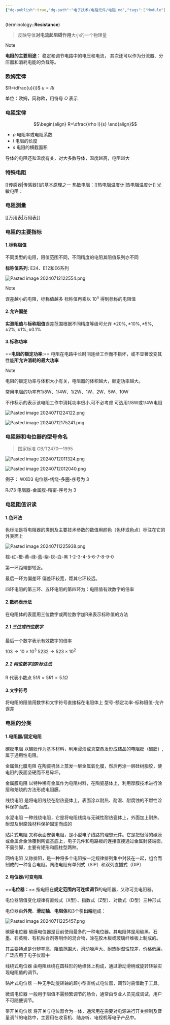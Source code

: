 ```yaml
---
{"dg-publish":true,"dg-path":"电子技术/电路元件/电阻.md","tags":["Module"],"permalink":"/电子技术/电路元件/电阻/","dgPassFrontmatter":true,"noteIcon":"","created":"2024-09-23T22:25:33.388+08:00","updated":"2024-10-29T23:11:25.416+08:00"}
---
```


(terminology::**Resistance**)
>反映导体**对电流起阻碍作用**大小的一个物理量

>[!note] 
**电阻的主要用途：**
稳定和调节电路中的电压和电流，
其次还可以作为分流器、分压器和消耗电能的负载等。

### 欧姆定律 
$R=\dfrac{u}{i}$   $u=Ri$

单位：欧姆，简称欧，用符号 $\Omega$ 表示

### 电阻定律
$$\begin{align}
R=\dfrac{\rho l}{s}
\end{align}$$

- $\rho$   电阻率或电阻系数
- $l$   电阻的长度
- $s$  电阻的横截面积

导体的电阻还和温度有关，对大多数导体，温度越高，电阻越大

### 特殊电阻
[[传感器\|传感器]]的基本原理之一
热敏电阻：[[热电阻温度计\|热电阻温度计]]
光敏电阻：

### 电阻测量
[[万用表\|万用表]]
### 电阻的主要指标
#### 1.标称阻值
不同类型的电阻，阻值范围不同，不同精度的电阻其阻值系列亦不同

**标称值系列:**
E24、E12和E6系列

![Pasted image 20240712122554.png](/img/user/%E5%8A%9F%E8%83%BD%E6%80%A7%E6%96%87%E4%BB%B6%E5%A4%B9/%E8%BD%BD%E5%85%A5%E7%9A%84%E5%AA%92%E4%BD%93%E8%B5%84%E6%BA%90/Pasted%20image%2020240712122554.png)

>[!note] 
>误差越小的电阻，标称值越多
>标称值再乘以 $10^{n}$ 得到标称的电阻值

#### 2.允许偏差
**实测阻值**与**标称阻值**误差范围根据不同精度等级可允许
$\pm 20\%,\pm 10\%,\pm 5\%,\pm 2\%,\pm 1\%,\pm 0.1\%$

#### 3.标称功率
==**电阻的额定功率:**==
电阻在电路中长时间连续工作而不损坏，或不显著改变其性能**所允许消耗的最大功率**

>[!note] 
电阻的额定功率与体积大小有关，电阻器的体积越大，额定功率越大。

常用电阻的功率有1/8W、1/4W、1/2W、1W、2W、5W、10W

不作标示的表示该电阻工作中消耗功率很小,可不必考虑
可选用1/8W或1/4W电阻

![Pasted image 20240711224122.png](/img/user/%E5%8A%9F%E8%83%BD%E6%80%A7%E6%96%87%E4%BB%B6%E5%A4%B9/%E8%BD%BD%E5%85%A5%E7%9A%84%E5%AA%92%E4%BD%93%E8%B5%84%E6%BA%90/Pasted%20image%2020240711224122.png)

![Pasted image 20240712175241.png](/img/user/%E5%8A%9F%E8%83%BD%E6%80%A7%E6%96%87%E4%BB%B6%E5%A4%B9/%E8%BD%BD%E5%85%A5%E7%9A%84%E5%AA%92%E4%BD%93%E8%B5%84%E6%BA%90/Pasted%20image%2020240712175241.png)
### 电阻器和电位器的型号命名

>国家标准 GB/T2470—1995

![Pasted image 20240712011324.png](/img/user/%E5%8A%9F%E8%83%BD%E6%80%A7%E6%96%87%E4%BB%B6%E5%A4%B9/%E8%BD%BD%E5%85%A5%E7%9A%84%E5%AA%92%E4%BD%93%E8%B5%84%E6%BA%90/Pasted%20image%2020240712011324.png)

![Pasted image 20240712012040.png](/img/user/%E5%8A%9F%E8%83%BD%E6%80%A7%E6%96%87%E4%BB%B6%E5%A4%B9/%E8%BD%BD%E5%85%A5%E7%9A%84%E5%AA%92%E4%BD%93%E8%B5%84%E6%BA%90/Pasted%20image%2020240712012040.png)

例子：
WXD3
电位器-线绕-多圈-序号为 3

RJ73
电阻器-金属膜-精密-序号为 3

### 电阻阻值识读
#### 1.色环法
色标法是将电阻器的类别及主要技术参数的数值用颜色（色环或色点）标注在它的外表面上

![Pasted image 20240711225938.png](/img/user/%E5%8A%9F%E8%83%BD%E6%80%A7%E6%96%87%E4%BB%B6%E5%A4%B9/%E8%BD%BD%E5%85%A5%E7%9A%84%E5%AA%92%E4%BD%93%E8%B5%84%E6%BA%90/Pasted%20image%2020240711225938.png)

棕-红-橙-黄-绿-蓝-紫-灰-白-黑
1-2-3-4-5-6-7-8-9-0

第一环距端部较近。

最后一环为偏差环
偏差环较宽，距其它环较远。

四环电阻的第三环、五环电阻的第四环为：电阻值有效数字的倍率

#### 2.数码表示法
在电阻体的表面用三位数字或两位数字加R来表示标称值的方法
##### 2.1 三位或四位数字
最后一个数字表示有效数字的倍率

$103\to 10\times10^{3}$
$5232\to 523\times10^{2}$

##### 2.2 两位数字加R标注法
R 代表小数点
$51R=5R1=5.1\Omega$
#### 3.文字符号
将电阻的阻值用数字和文字符号直接标在电阻体上
型号-额定功率-标称阻值-允许误差
### 电阻的分类
#### 1.电阻器/固定电阻
碳膜电阻
以碳膜作为基本材料，利用浸渍或真空蒸发形成结晶的电阻膜（碳膜）, 属于通用性电阻。

金属氧化膜电阻
在陶瓷机体上蒸发一层金属氧化膜，然后再涂一层硅树脂胶，使电阻的表面坚硬而不易碎坏。

金属膜电阻
以特种稀有金属作为电阻材料，在陶瓷基体上，利用厚膜技术进行涂层和焙烧的方法形成电阻膜。

线绕电阻
是将电阻线绕在耐热瓷体上，表面涂以耐热、耐湿、耐腐蚀的不燃性涂料保护而成。

水泥电阻
一种线绕电阻，它是将电阻线绕与无碱性耐热瓷体上，外面加上耐热、耐湿及耐腐蚀材料保护固定而成的

贴片式电阻
又称表面安装电阻，是小型电子线路的理想元件。它是把很薄的碳膜或金属合金涂覆到陶瓷基底上，电子元件和电路板的连接直接通过金属封装端面，不需引脚，主要有矩形和圆柱型两种。

网络电阻
又称排阻，是一种将多个电阻按一定规律排列集中封装在一起，组合而制成的一种复合电阻。网络电阻有单列式（SIP）和双列直插式（DIP）

#### 2.电位器/可变电阻
==**电位器：**==
指电阻在**规定范围内可连续调节**的电阻器，又称可变电阻器。

电位器阻值变化规律有直线式（X型）、指数式（Z型）、对数式（D型）三种形式


电位器由**外壳**、**滑动轴**、**电阻体**和3个**引出端**组成：

![Pasted image 20240711225457.png](/img/user/%E5%8A%9F%E8%83%BD%E6%80%A7%E6%96%87%E4%BB%B6%E5%A4%B9/%E8%BD%BD%E5%85%A5%E7%9A%84%E5%AA%92%E4%BD%93%E8%B5%84%E6%BA%90/Pasted%20image%2020240711225457.png)



碳膜电位器
碳膜电位器是目前使用最多的一种电位器。其电阻体是用碳黑、石墨、石英粉、有机粘合剂等制作的混合物，涂在胶木板或玻璃纤维板上制成的。

其主要特点是分辨率高、阻值范围大，滑动噪声大、耐热耐湿性较差，价格低廉。广泛应用于电子仪器中


线绕式电位器
由电阻丝绕在圆柱形的绝缘体上构成，通过滑动滑柄或旋转转轴实现电阻值的调节。

贴片式电位器
一种无手动旋转轴的超小型直线式电位器，调节时需借助于工具。


微调电位器
一般用于阻值不需频繁调节的场合，通常由专业人员完成调试，用户不可随便调节。

带开关电位器
将开关与电位器合为一体，通常用在需要对电源进行开关控制及音量调节的电路中，主要用在收音机、随身听、电视机等电子产品中。

